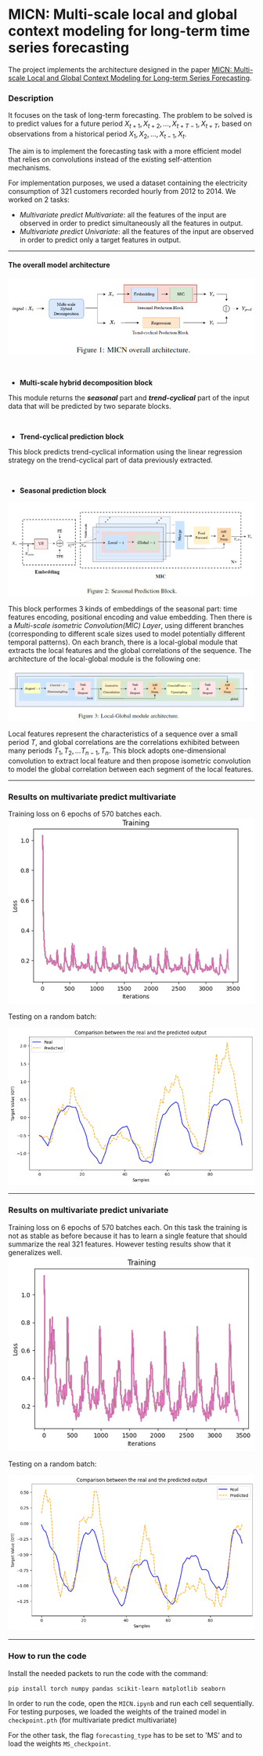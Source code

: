 # MICN: Multi-scale local and global context modeling for long-term time series forecasting

The project implements the architecture designed in the paper [MICN: Multi-scale Local and Global Context Modeling for Long-term Series Forecasting](https://openreview.net/pdf?id=zt53IDUR1U).

### Description

It focuses on the task of long-term forecasting. The problem to be solved is to predict values for a future period $X_{t+1},X_{t+2},...,X_{t+T−1},X_{t+T}$, based on observations from a historical period $X_1,X_2,...,X_{t−1},X_t$.

The aim is to implement the forecasting task with a more efficient model that relies on convolutions instead of the existing self-attention mechanisms.

For implementation purposes, we used a dataset containing the electricity consumption of 321 customers recorded hourly from 2012 to 2014. We worked on 2 tasks: 
- $Multivariate\ predict\ Multivariate$: all the features of the input are observed in order to predict simultaneously all the features in output.
- $Multivariate\ predict\ Univariate:$ all the features of the input are observed in order to predict only a target features in output.

---
#### The overall model architecture
![](/plots/overall.png)

<br>

- $\textbf{Multi-scale hybrid decomposition block}$

This module returns the ***seasonal*** part and ***trend-cyclical*** part of the input data that will be predicted by two separate blocks.

<br>

- $\textbf{Trend-cyclical prediction block}$

This block predicts trend-cyclical information using the linear regression strategy on the trend-cyclical part of data previously extracted.

<br>

- $\textbf{Seasonal prediction block}$

![](./plots/seasonal.png)

This block performes 3 kinds of embeddings of the seasonal part: time features encoding, positional encoding and value embedding. 
Then there is a $\textit{Multi-scale isometric Convolution(MIC) Layer}$, using different branches (corresponding to different scale sizes used to model potentially different temporal patterns). On each branch, there is a local-global module that  extracts the local features and the global correlations of the sequence. The architecture of the local-global module is the following one:

![](/plots/local-global.png)

Local features represent the characteristics of a sequence over a small period $T$, and global correlations are the correlations exhibited between many periods $T_1, T_2,...T_{n−1},T_n$.
This block adopts one-dimensional convolution to extract local feature and then propose isometric convolution to model the global correlation between each segment of the local features.

---
### Results on multivariate predict multivariate
Training loss on 6 epochs of 570 batches each.
![](/plots/training.png)

Testing on a random batch:

![](/plots/testing.png)

---
### Results on multivariate predict univariate

Training loss on 6 epochs of 570 batches each. On this task the training is not as stable as before because it has to learn a single feature that should summarize the real 321 features. However testing results show that it generalizes well. 
![](/plots/training2.png)

Testing on a random batch:

![](/plots/testing2.png)

---
### How to run the code
Install the needed packets to run the code with the command:
```
pip install torch numpy pandas scikit-learn matplotlib seaborn
```
In order to run the code, open the ```MICN.ipynb``` and run each cell sequentially. For testing purposes, we loaded the weights of the trained model in ```checkpoint.pth``` (for multivariate predict multivariate)

For the other task, the flag ```forecasting_type``` has to be set to 'MS' and to load the weights ```MS_checkpoint```.